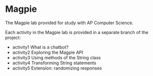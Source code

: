 Magpie
======

The Magpie lab provided for study with AP Computer Science.

Each activity in the Magpie lab is provided in a separate branch of the project:
* activity1 What is a chatbot?
* activity2 Exploring the Magpie API
* activity3 Using methods of the String class
* activity4 Transforming String statements
* activity5 Extension: randomizing responses

